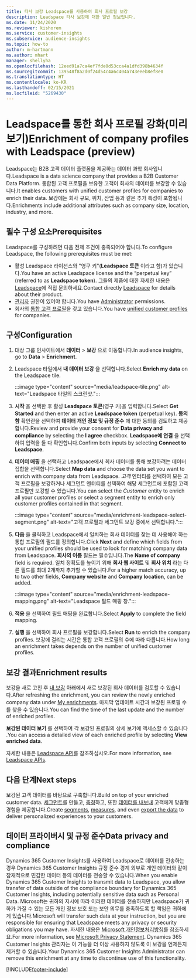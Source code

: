 ```yaml
---
title: 타사 보강 Leadspace를 사용하여 회사 프로필 보강
description: Leadspace 타사 보강에 대한 일반 정보입니다.
ms.date: 11/24/2020
ms.reviewer: kishorem
ms.service: customer-insights
ms.subservice: audience-insights
ms.topic: how-to
author: m-hartmann
ms.author: mhart
manager: shellyha
ms.openlocfilehash: 12eed91a7ca4ef7fde0d53cca4a1dfd398b4634f
ms.sourcegitcommit: 139548f8a2d0f24d54c4a6c404a743eeeb8ef8e0
ms.translationtype: HT
ms.contentlocale: ko-KR
ms.lasthandoff: 02/15/2021
ms.locfileid: "5269430"
---
```

# <a name="enrichment-of-company-profiles-with-leadspace-preview"></a><span data-ttu-id="89e2b-103">Leadspace를 통한 회사 프로필 강화(미리 보기)</span><span class="sxs-lookup"><span data-stu-id="89e2b-103">Enrichment of company profiles with Leadspace (preview)</span></span>

<span data-ttu-id="89e2b-104">Leadspace는 B2B 고객 데이터 플랫폼을 제공하는 데이터 과학 회사입니다.</span><span class="sxs-lookup"><span data-stu-id="89e2b-104">Leadspace is a data science company that provides a B2B Customer Data Platform.</span></span> <span data-ttu-id="89e2b-105">통합된 고객 프로필을 보유한 고객이 회사의 데이터를 보강할 수 있습니다.</span><span class="sxs-lookup"><span data-stu-id="89e2b-105">It enables customers with unified customer profiles for companies to enrich their data.</span></span> <span data-ttu-id="89e2b-106">보강에는 회사 규모, 위치, 산업 등과 같은 추가 특성이 포함됩니다.</span><span class="sxs-lookup"><span data-stu-id="89e2b-106">Enrichments include additional attributes such as company size, location, industry, and more.</span></span>

## <a name="prerequisites"></a><span data-ttu-id="89e2b-107">필수 구성 요소</span><span class="sxs-lookup"><span data-stu-id="89e2b-107">Prerequisites</span></span>

<span data-ttu-id="89e2b-108">Leadspace를 구성하려면 다음 전제 조건이 충족되어야 합니다.</span><span class="sxs-lookup"><span data-stu-id="89e2b-108">To configure Leadspace, the following prerequisites must be met:</span></span>

- <span data-ttu-id="89e2b-109">활성 Leadspace 라이선스와 "영구 키"(**Leadspace 토큰** 이라고 함)가 있습니다.</span><span class="sxs-lookup"><span data-stu-id="89e2b-109">You have an active Leadspace license and the “perpetual key” (referred to as **Leadspace token**).</span></span> <span data-ttu-id="89e2b-110">그들의 제품에 대한 자세한 내용은 [Leadspace](https://www.leadspace.com/products/leadspace-on-demand/)에 직접 문의하세요.</span><span class="sxs-lookup"><span data-stu-id="89e2b-110">Contact directly [Leadspace](https://www.leadspace.com/products/leadspace-on-demand/) for details about their product.</span></span>
- <span data-ttu-id="89e2b-111">[관리자](permissions.md#administrator) 권한이 있어야 합니다.</span><span class="sxs-lookup"><span data-stu-id="89e2b-111">You have [Administrator](permissions.md#administrator) permissions.</span></span>
- <span data-ttu-id="89e2b-112">회사의 [통합 고객 프로필](customer-profiles.md)을 갖고 있습니다.</span><span class="sxs-lookup"><span data-stu-id="89e2b-112">You have [unified customer profiles](customer-profiles.md) for companies.</span></span>

## <a name="configuration"></a><span data-ttu-id="89e2b-113">구성</span><span class="sxs-lookup"><span data-stu-id="89e2b-113">Configuration</span></span>

1. <span data-ttu-id="89e2b-114">대상 그룹 인사이트에서 **데이터** > **보강** 으로 이동합니다.</span><span class="sxs-lookup"><span data-stu-id="89e2b-114">In audience insights, go to **Data** > **Enrichment**.</span></span>

1. <span data-ttu-id="89e2b-115">Leadspace 타일에서 **내 데이터 보강** 을 선택합니다.</span><span class="sxs-lookup"><span data-stu-id="89e2b-115">Select **Enrich my data** on the Leadspace tile.</span></span>

   :::image type="content" source="media/leadspace-tile.png" alt-text="Leadspace 타일의 스크린샷.":::

1. <span data-ttu-id="89e2b-117">**시작** 을 선택한 후 활성 **Leadspace 토큰**(영구 키)을 입력합니다.</span><span class="sxs-lookup"><span data-stu-id="89e2b-117">Select **Get Started** and then enter an active **Leadspace token** (perpetual key).</span></span> <span data-ttu-id="89e2b-118">**동의함** 확인란을 선택하여 **데이터 개인 정보 및 규정 준수** 에 대한 동의를 검토하고 제공합니다.</span><span class="sxs-lookup"><span data-stu-id="89e2b-118">Review and provide your consent for **Data privacy and compliance** by selecting the **I agree** checkbox.</span></span> <span data-ttu-id="89e2b-119">**Leadspace에 연결** 을 선택하여 입력을 둘 다 확인합니다.</span><span class="sxs-lookup"><span data-stu-id="89e2b-119">Confirm both inputs by selecting **Connect to Leadspace**.</span></span>

1. <span data-ttu-id="89e2b-120">**데이터 매핑** 을 선택하고 Leadspace에서 회사 데이터를 통해 보강하려는 데이터 집합을 선택합니다.</span><span class="sxs-lookup"><span data-stu-id="89e2b-120">Select **Map data** and choose the data set you want to enrich with company data from Leadspace.</span></span> <span data-ttu-id="89e2b-121">*고객* 엔터티를 선택하여 모든 고객 프로필을 보강하거나 세그먼트 엔터티를 선택하여 해당 세그먼트에 포함된 고객 프로필만 보강할 수 있습니다.</span><span class="sxs-lookup"><span data-stu-id="89e2b-121">You can select the *Customer* entity to enrich all your customer profiles or select a segment entity to enrich only customer profiles contained in that segment.</span></span>

   :::image type="content" source="media/enrichment-leadspace-select-segment.png" alt-text="고객 프로필과 세그먼트 보강 중에서 선택합니다.":::

1. <span data-ttu-id="89e2b-123">**다음** 을 클릭하고 Leadspace에서 일치하는 회사 데이터를 찾는 데 사용해야 하는 통합 프로필의 필드를 정의합니다.</span><span class="sxs-lookup"><span data-stu-id="89e2b-123">Click **Next** and define which fields from your unified profiles should be used to look for matching company data from Leadspace.</span></span> <span data-ttu-id="89e2b-124">**회사의 이름** 필드는 필수입니다.</span><span class="sxs-lookup"><span data-stu-id="89e2b-124">The **Name of company** field is required.</span></span> <span data-ttu-id="89e2b-125">일치 정확도를 높이기 위해 **회사 웹 사이트** 및 **회사 위치** 라는 다른 필드를 최대 2개까지 추가할 수 있습니다.</span><span class="sxs-lookup"><span data-stu-id="89e2b-125">For a higher match accuracy, up to two other fields, **Company website** and **Company location**, can be added.</span></span>

   :::image type="content" source="media/enrichment-leadspace-mapping.png" alt-text="Leadspace 필드 매핑 창.":::
   
1. <span data-ttu-id="89e2b-127">**적용** 을 선택하여 필드 매핑을 완료합니다.</span><span class="sxs-lookup"><span data-stu-id="89e2b-127">Select **Apply** to complete the field mapping.</span></span>

1. <span data-ttu-id="89e2b-128">**실행** 을 선택하여 회사 프로필을 보강합니다.</span><span class="sxs-lookup"><span data-stu-id="89e2b-128">Select **Run** to enrich the company profiles.</span></span> <span data-ttu-id="89e2b-129">보강에 걸리는 시간은 통합 고객 프로필의 수에 따라 다릅니다.</span><span class="sxs-lookup"><span data-stu-id="89e2b-129">How long an enrichment takes depends on the number of unified customer profiles.</span></span>

## <a name="enrichment-results"></a><span data-ttu-id="89e2b-130">보강 결과</span><span class="sxs-lookup"><span data-stu-id="89e2b-130">Enrichment results</span></span>

<span data-ttu-id="89e2b-131">보강을 새로 고친 후 [내 보강](enrichment-hub.md) 아래에서 새로 보강된 회사 데이터를 검토할 수 있습니다.</span><span class="sxs-lookup"><span data-stu-id="89e2b-131">After refreshing the enrichment, you can review the newly enriched company data under [My enrichments](enrichment-hub.md).</span></span> <span data-ttu-id="89e2b-132">마지막 업데이트 시간과 보강된 프로필 수를 찾을 수 있습니다.</span><span class="sxs-lookup"><span data-stu-id="89e2b-132">You can find the time of the last update and the number of enriched profiles.</span></span>

<span data-ttu-id="89e2b-133">**보강된 데이터 보기** 를 선택하여 각 보강된 프로필의 상세 보기에 액세스할 수 있습니다 .</span><span class="sxs-lookup"><span data-stu-id="89e2b-133">You can access a detailed view of each enriched profile by selecting **View enriched data**.</span></span>

<span data-ttu-id="89e2b-134">자세한 내용은 [Leadspace API](https://support.leadspace.com/hc/en-us/sections/201997649-API)를 참조하십시오.</span><span class="sxs-lookup"><span data-stu-id="89e2b-134">For more information, see [Leadspace APIs](https://support.leadspace.com/hc/en-us/sections/201997649-API).</span></span>

## <a name="next-steps"></a><span data-ttu-id="89e2b-135">다음 단계</span><span class="sxs-lookup"><span data-stu-id="89e2b-135">Next steps</span></span>

<span data-ttu-id="89e2b-136">보강된 고객 데이터를 바탕으로 구축합니다.</span><span class="sxs-lookup"><span data-stu-id="89e2b-136">Build on top of your enriched customer data.</span></span> <span data-ttu-id="89e2b-137">[세그먼트](segments.md)를 만들고, [측정](measures.md)하고, 또한 [데이터를 내보내](export-destinations.md) 고객에게 맞춤형 경험을 제공합니다.</span><span class="sxs-lookup"><span data-stu-id="89e2b-137">Create [segments](segments.md), [measures](measures.md), and even [export the data](export-destinations.md) to deliver personalized experiences to your customers.</span></span>

## <a name="data-privacy-and-compliance"></a><span data-ttu-id="89e2b-138">데이터 프라이버시 및 규정 준수</span><span class="sxs-lookup"><span data-stu-id="89e2b-138">Data privacy and compliance</span></span>

<span data-ttu-id="89e2b-139">Dynamics 365 Customer Insights를 사용하여 Leadspace로 데이터를 전송하는 경우 Dynamics 365 Customer Insights 규정 준수 경계 외부로 개인 데이터와 같이 잠재적으로 민감한 데이터 등의 데이터를 전송할 수 있습니다.</span><span class="sxs-lookup"><span data-stu-id="89e2b-139">When you enable Dynamics 365 Customer Insights to transmit data to Leadspace, you allow transfer of data outside of the compliance boundary for Dynamics 365 Customer Insights, including potentially sensitive data such as Personal Data.</span></span> <span data-ttu-id="89e2b-140">Microsoft는 귀하의 지시에 따라 이러한 데이터를 전송하지만 Leadspace가 귀하가 가질 수 있는 모든 개인 정보 보호 또는 보안 의무를 충족하도록 할 책임은 귀하에게 있습니다.</span><span class="sxs-lookup"><span data-stu-id="89e2b-140">Microsoft will transfer such data at your instruction, but you are responsible for ensuring that Leadspace meets any privacy or security obligations you may have.</span></span> <span data-ttu-id="89e2b-141">자세한 내용은 [Microsoft 개인정보처리방침](https://go.microsoft.com/fwlink/?linkid=396732)를 참조하세요.</span><span class="sxs-lookup"><span data-stu-id="89e2b-141">For more information, see [Microsoft Privacy Statement](https://go.microsoft.com/fwlink/?linkid=396732).</span></span>
<span data-ttu-id="89e2b-142">Dynamics 365 Customer Insights 관리자는 이 기능을 더 이상 사용하지 않도록 이 보강을 언제든지 제거할 수 있습니다.</span><span class="sxs-lookup"><span data-stu-id="89e2b-142">Your Dynamics 365 Customer Insights Administrator can remove this enrichment at any time to discontinue use of this functionality.</span></span>


[!INCLUDE[footer-include](../includes/footer-banner.md)]